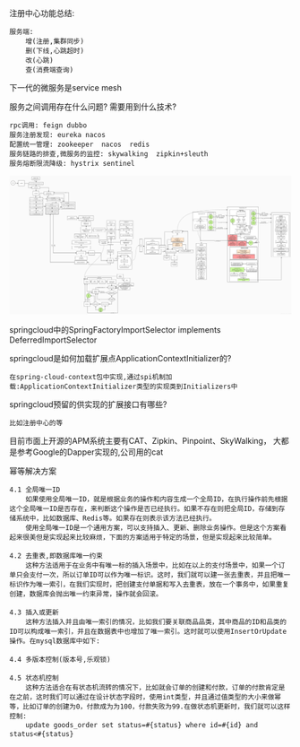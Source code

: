 注册中心功能总结:

    服务端:
        增(注册,集群同步)
        删(下线,心跳超时)
        改(心跳)
        查(消费端查询)
    
    

下一代的微服务是service mesh

服务之间调用存在什么问题? 需要用到什么技术?

    rpc调用: feign dubbo
    服务注册发现: eureka nacos
    配置统一管理: zookeeper  nacos  redis
    服务链路的排查,微服务的监控: skywalking  zipkin+sleuth
    服务熔断限流降级: hystrix sentinel


![springcloud流程图](img/1301657768238_.pic_hd.jpg)


springcloud中的SpringFactoryImportSelector implements  DeferredImportSelector



springcloud是如何加载扩展点ApplicationContextInitializer的?
    
    在spring-cloud-context包中实现,通过spi机制加载:ApplicationContextInitializer类型的实现类到Initializers中


springcloud预留的供实现的扩展接口有哪些?

    比如注册中心的等


目前市面上开源的APM系统主要有CAT、Zipkin、Pinpoint、SkyWalking，
大都是参考Google的Dapper实现的,公司用的cat


幂等解决方案

    4.1 全局唯一ID
        如果使用全局唯一ID，就是根据业务的操作和内容生成一个全局ID，在执行操作前先根据这个全局唯一ID是否存在，来判断这个操作是否已经执行。如果不存在则把全局ID，存储到存储系统中，比如数据库、Redis等。如果存在则表示该方法已经执行。
        使用全局唯一ID是一个通用方案，可以支持插入、更新、删除业务操作。但是这个方案看起来很美但是实现起来比较麻烦，下面的方案适用于特定的场景，但是实现起来比较简单。
    
    4.2 去重表,即数据库唯一约束
        这种方法适用于在业务中有唯一标的插入场景中，比如在以上的支付场景中，如果一个订单只会支付一次，所以订单ID可以作为唯一标识。这时，我们就可以建一张去重表，并且把唯一标识作为唯一索引，在我们实现时，把创建支付单据和写入去重表，放在一个事务中，如果重复创建，数据库会抛出唯一约束异常，操作就会回滚。
    
    4.3 插入或更新
        这种方法插入并且由唯一索引的情况，比如我们要关联商品品类，其中商品的ID和品类的ID可以构成唯一索引，并且在数据表中也增加了唯一索引。这时就可以使用InsertOrUpdate操作。在mysql数据库中如下:

    4.4 多版本控制(版本号,乐观锁)
    
    4.5 状态机控制
        这种方法适合在有状态机流转的情况下，比如就会订单的创建和付款，订单的付款肯定是在之前，这时我们可以通过在设计状态字段时，使用int类型，并且通过值类型的大小来做幂等，比如订单的创建为0，付款成为为100，付款失败为99.在做状态机更新时，我们就可以这样控制:
        update goods_order set status=#{status} where id=#{id} and status<#{status}
        






















    